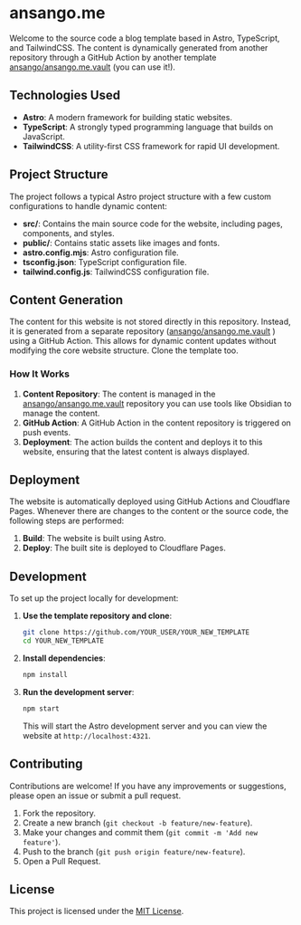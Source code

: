 # ansango.me

Welcome to the source code a blog template based in Astro, TypeScript, and TailwindCSS. The content is dynamically generated from another repository through a GitHub Action by another template [ansango/ansango.me.vault](https://github.com/ansango/ansango.me.vault) (you can use it!).

## Technologies Used

- **Astro**: A modern framework for building static websites.
- **TypeScript**: A strongly typed programming language that builds on JavaScript.
- **TailwindCSS**: A utility-first CSS framework for rapid UI development.

## Project Structure

The project follows a typical Astro project structure with a few custom configurations to handle dynamic content:

- **src/**: Contains the main source code for the website, including pages, components, and styles.
- **public/**: Contains static assets like images and fonts.
- **astro.config.mjs**: Astro configuration file.
- **tsconfig.json**: TypeScript configuration file.
- **tailwind.config.js**: TailwindCSS configuration file.

## Content Generation

The content for this website is not stored directly in this repository. Instead, it is generated from a separate repository ([ansango/ansango.me.vault](https://github.com/ansango/ansango.me.vault) ) using a GitHub Action. This allows for dynamic content updates without modifying the core website structure. Clone the template too.

### How It Works

1. **Content Repository**: The content is managed in the [ansango/ansango.me.vault](https://github.com/ansango/ansango.me.vault) repository you can use tools like Obsidian to manage the content.
2. **GitHub Action**: A GitHub Action in the content repository is triggered on push events.
3. **Deployment**: The action builds the content and deploys it to this website, ensuring that the latest content is always displayed.

## Deployment

The website is automatically deployed using GitHub Actions and Cloudflare Pages. Whenever there are changes to the content or the source code, the following steps are performed:

1. **Build**: The website is built using Astro.
2. **Deploy**: The built site is deployed to Cloudflare Pages.

## Development

To set up the project locally for development:

1. **Use the template repository and clone**:
   ```sh
   git clone https://github.com/YOUR_USER/YOUR_NEW_TEMPLATE
   cd YOUR_NEW_TEMPLATE
   ```

2. **Install dependencies**:
   ```sh
   npm install
   ```

3. **Run the development server**:
   ```sh
   npm start
   ```

   This will start the Astro development server and you can view the website at `http://localhost:4321`.

## Contributing

Contributions are welcome! If you have any improvements or suggestions, please open an issue or submit a pull request.

1. Fork the repository.
2. Create a new branch (`git checkout -b feature/new-feature`).
3. Make your changes and commit them (`git commit -m 'Add new feature'`).
4. Push to the branch (`git push origin feature/new-feature`).
5. Open a Pull Request.

## License

This project is licensed under the [MIT License](LICENSE).

